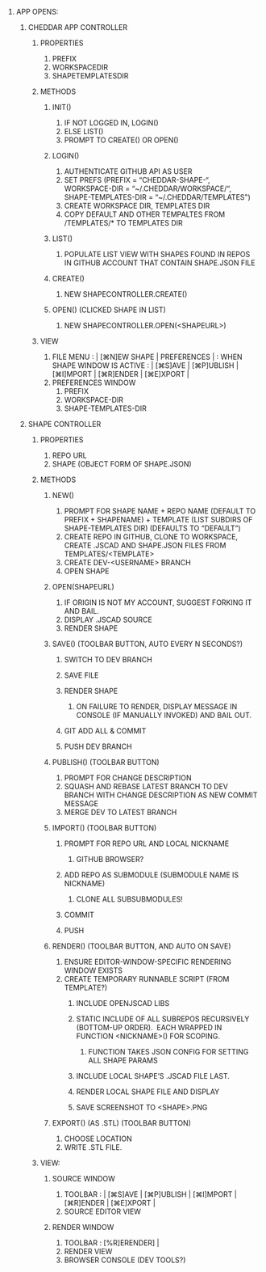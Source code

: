 1. APP OPENS:
    1. CHEDDAR APP CONTROLLER
        1. PROPERTIES
            1. PREFIX
            2. WORKSPACEDIR
            3. SHAPETEMPLATESDIR

        2. METHODS
            1. INIT()
                1. IF NOT LOGGED IN, LOGIN()
                2. ELSE LIST()
                3. PROMPT TO CREATE() OR OPEN()

            2. LOGIN()
                1. AUTHENTICATE GITHUB API AS USER
                2. SET PREFS (PREFIX = “CHEDDAR-SHAPE-“, WORKSPACE-DIR = “~/.CHEDDAR/WORKSPACE/“, SHAPE-TEMPLATES-DIR = “~/.CHEDDAR/TEMPLATES")
                3. CREATE WORKSPACE DIR, TEMPLATES DIR
                4. COPY DEFAULT AND OTHER TEMPALTES FROM /TEMPLATES/* TO TEMPLATES DIR

            3. LIST()
                1. POPULATE LIST VIEW WITH SHAPES FOUND IN REPOS IN GITHUB ACCOUNT THAT CONTAIN SHAPE.JSON FILE

            4. CREATE()
                1. NEW SHAPECONTROLLER.CREATE()

            5. OPEN() (CLICKED SHAPE IN LIST)
                1. NEW SHAPECONTROLLER.OPEN(&LT;SHAPEURL&GT;)

        3. VIEW
            1. FILE MENU : | [⌘N]EW SHAPE | PREFERENCES | : WHEN SHAPE WINDOW IS ACTIVE : | [⌘S]AVE | [⌘P]UBLISH | [⌘I]MPORT | [⌘R]ENDER | [⌘E]XPORT |
            2. PREFERENCES WINDOW
                1. PREFIX
                2. WORKSPACE-DIR
                3. SHAPE-TEMPLATES-DIR

    2. SHAPE CONTROLLER
        1. PROPERTIES
            1. REPO URL
            2. SHAPE (OBJECT FORM OF SHAPE.JSON)

        2. METHODS
            1. NEW()
                1. PROMPT FOR SHAPE NAME + REPO NAME (DEFAULT TO PREFIX + SHAPENAME) + TEMPLATE (LIST SUBDIRS OF SHAPE-TEMPLATES DIR) (DEFAULTS TO “DEFAULT”)
                2. CREATE REPO IN GITHUB, CLONE TO WORKSPACE, CREATE .JSCAD AND SHAPE.JSON FILES FROM TEMPLATES/&LT;TEMPLATE&GT;
                3. CREATE DEV-&LT;USERNAME&GT; BRANCH
                4. OPEN SHAPE

            2. OPEN(SHAPEURL)
                1. IF ORIGIN IS NOT MY ACCOUNT, SUGGEST FORKING IT AND BAIL.
                2. DISPLAY .JSCAD SOURCE
                3. RENDER SHAPE

            3. SAVE() (TOOLBAR BUTTON, AUTO EVERY N SECONDS?)
                1. SWITCH TO DEV BRANCH
                2. SAVE FILE
                3. RENDER SHAPE 
                    1. ON FAILURE TO RENDER, DISPLAY MESSAGE IN CONSOLE (IF MANUALLY INVOKED) AND BAIL OUT.

                4. GIT ADD ALL & COMMIT
                5. PUSH DEV BRANCH

            4. PUBLISH() (TOOLBAR BUTTON)
                1. PROMPT FOR CHANGE DESCRIPTION
                2. SQUASH AND REBASE LATEST BRANCH TO DEV BRANCH WITH CHANGE DESCRIPTION AS NEW COMMIT MESSAGE
                3. MERGE DEV TO LATEST BRANCH

            5. IMPORT() (TOOLBAR BUTTON)
                1. PROMPT FOR REPO URL AND LOCAL NICKNAME
                    1. GITHUB BROWSER?

                2. ADD REPO AS SUBMODULE (SUBMODULE NAME IS NICKNAME)
                    1. CLONE ALL SUBSUBMODULES!

                3. COMMIT
                4. PUSH

            6. RENDER() (TOOLBAR BUTTON, AND AUTO ON SAVE)
                1. ENSURE EDITOR-WINDOW-SPECIFIC RENDERING WINDOW EXISTS
                2. CREATE TEMPORARY RUNNABLE SCRIPT (FROM TEMPLATE?)
                    1. INCLUDE OPENJSCAD LIBS
                    2. STATIC INCLUDE OF ALL SUBREPOS RECURSIVELY (BOTTOM-UP ORDER).  EACH WRAPPED IN FUNCTION &LT;NICKNAME&GT;() FOR SCOPING.
                        1. FUNCTION TAKES JSON CONFIG FOR SETTING ALL SHAPE PARAMS

                    3. INCLUDE LOCAL SHAPE’S .JSCAD FILE LAST.
                    4. RENDER LOCAL SHAPE FILE AND DISPLAY
                    5. SAVE SCREENSHOT TO &LT;SHAPE&GT;.PNG

            7. EXPORT() (AS .STL) (TOOLBAR BUTTON)
                1. CHOOSE LOCATION
                2. WRITE .STL FILE.

        3. VIEW:
            1. SOURCE WINDOW
                1. TOOLBAR : | [⌘S]AVE | [⌘P]UBLISH | [⌘I]MPORT | [⌘R]ENDER | [⌘E]XPORT |
                2. SOURCE EDITOR VIEW

            2. RENDER WINDOW
                1. TOOLBAR : [%R]ERENDER] |
                2. RENDER VIEW
                3. BROWSER CONSOLE (DEV TOOLS?)
